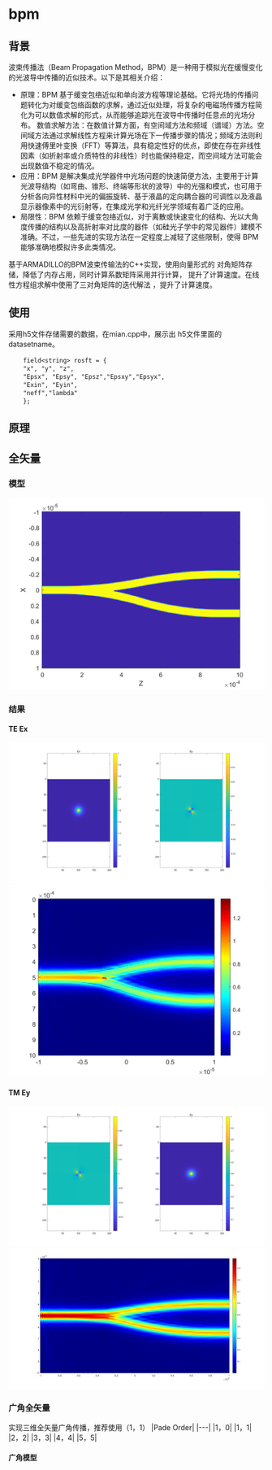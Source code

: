 ﻿# bpm

## 背景

波束传播法（Beam Propagation Method，BPM）是一种用于模拟光在缓慢变化的光波导中传播的近似技术。以下是其相关介绍：
* 原理：BPM 基于缓变包络近似和单向波方程等理论基础。它将光场的传播问题转化为对缓变包络函数的求解，通过近似处理，将复杂的电磁场传播方程简化为可以数值求解的形式，从而能够追踪光在波导中传播时任意点的光场分布。
数值求解方法：在数值计算方面，有空间域方法和频域（谱域）方法。空间域方法通过求解线性方程来计算光场在下一传播步骤的情况；频域方法则利用快速傅里叶变换（FFT）等算法，具有稳定性好的优点，即使在存在非线性因素（如折射率或介质特性的非线性）时也能保持稳定，而空间域方法可能会出现数值不稳定的情况。
* 应用：BPM 是解决集成光学器件中光场问题的快速简便方法，主要用于计算光波导结构（如弯曲、锥形、终端等形状的波导）中的光强和模式，也可用于分析各向异性材料中光的偏振旋转、基于液晶的定向耦合器的可调性以及液晶显示器像素中的光衍射等，在集成光学和光纤光学领域有着广泛的应用。
* 局限性：BPM 依赖于缓变包络近似，对于离散或快速变化的结构、光以大角度传播的结构以及高折射率对比度的器件（如硅光子学中的常见器件）建模不准确。不过，一些先进的实现方法在一定程度上减轻了这些限制，使得 BPM 能够准确地模拟许多此类情况。

基于ARMADILLO的BPM波束传输法的C++实现，使用向量形式的
对角矩阵存储，降低了内存占用，同时计算系数矩阵采用并行计算，
提升了计算速度。在线性方程组求解中使用了三对角矩阵的迭代解法
，提升了计算速度。

## 使用

采用h5文件存储需要的数据，在mian.cpp中，展示出
h5文件里面的datasetname。
```
    field<string> rosft = {
    "x", "y", "z", 
	"Epsx", "Epsy", "Epsz","Epsxy","Epsyx",
    "Exin", "Eyin",
    "neff","lambda"
    };
```

## 原理



## 全矢量

### 模型

![](images/fullvector/ybranchStruct.png)

### 结果

#### TE Ex
![](images/fullvector/ybrachTEEXin.png)
![](images/fullvector/TEresult.png)
#### TM Ey
![alt text](images/fullvector/TMeymode.png)
![alt text](images/fullvector/TMeyresult.png)
### 广角全矢量

实现三维全矢量广角传播，推荐使用（1，1）
|Pade Order|
|---|
|1，0|
|1，1|
|2，2|
|3，3|
|4，4|
|5，5|

#### 广角模型
